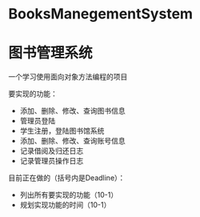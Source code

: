 # BooksManegementSystem
# 图书管理系统

一个学习使用面向对象方法编程的项目

要实现的功能：

- 添加、删除、修改、查询图书信息
- 管理员登陆
- 学生注册，登陆图书馆系统
- 添加、删除、修改、查询账号信息
- 记录借阅及归还日志
- 记录管理员操作日志

目前正在做的（括号内是Deadline）：

- 列出所有要实现的功能（10-1）
- 规划实现功能的时间（10-1）
